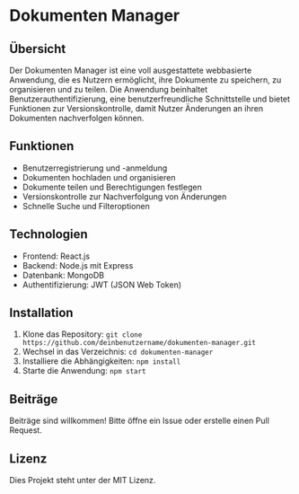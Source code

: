 # Dokumenten Manager

## Übersicht
Der Dokumenten Manager ist eine voll ausgestattete webbasierte Anwendung, die es Nutzern ermöglicht, ihre Dokumente zu speichern, zu organisieren und zu teilen. Die Anwendung beinhaltet Benutzerauthentifizierung, eine benutzerfreundliche Schnittstelle und bietet Funktionen zur Versionskontrolle, damit Nutzer Änderungen an ihren Dokumenten nachverfolgen können.

## Funktionen
- Benutzerregistrierung und -anmeldung
- Dokumenten hochladen und organisieren
- Dokumente teilen und Berechtigungen festlegen
- Versionskontrolle zur Nachverfolgung von Änderungen
- Schnelle Suche und Filteroptionen

## Technologien
- Frontend: React.js
- Backend: Node.js mit Express
- Datenbank: MongoDB
- Authentifizierung: JWT (JSON Web Token)

## Installation
1. Klone das Repository: `git clone https://github.com/deinbenutzername/dokumenten-manager.git`
2. Wechsel in das Verzeichnis: `cd dokumenten-manager`
3. Installiere die Abhängigkeiten: `npm install`
4. Starte die Anwendung: `npm start`

## Beiträge
Beiträge sind willkommen! Bitte öffne ein Issue oder erstelle einen Pull Request.

## Lizenz
Dies Projekt steht unter der MIT Lizenz.